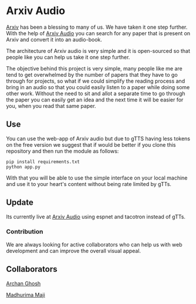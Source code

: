 # Arxiv Audio

[Arxiv](https://arxiv.org/) has been a blessing to many of us. We have taken it one step further. With the help of [Arxiv Audio](https://arxivaudio.herokuapp.com/) you can search for
any paper that is present on Arxiv and convert it into an audio-book. 

The architecture of Arxiv audio is very simple and it is open-sourced so that people like you can help us take it one step further. 

The objective behind this project is very simple, many people like me are tend to get overwhelmed by the number of papers that they have to go through for projects,
so what if we could simplify the reading process and bring in an audio so that you could easily listen to a paper while doing some other work. Without the need to sit and allot a separate time to go through the paper you can easily get an idea and the next time it will be easier for you, when you read that same paper.

## Use

You can use the web-app of Arxiv audio but due to gTTS having less tokens on the free version we suggest that if would be better if you clone this repository and then run the module as follows:

```
pip install requirements.txt
python app.py
```
With that you will be able to use the simple interface on your local machine and use it to your heart's content without being rate limited by gTTs.

## Update

Its currently live at [Arxiv Audio](https://huggingface.co/spaces/Archan/ArXivAudio) using espnet and tacotron instead of gTTs.

### Contribution

We are always looking for active collaborators who can help us with web development and can improve the overall visual appeal.


## Collaborators

[Archan Ghosh](https://github.com/ArchanGhosh)

[Madhurima Maji](https://github.com/madhurima99)
